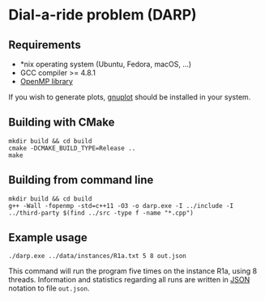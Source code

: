 # Dial-a-ride problem (DARP)

## Requirements

*  *nix operating system (Ubuntu, Fedora, macOS, ...)
*  GCC compiler >= 4.8.1
*  [OpenMP library](https://www.openmp.org/)

If you wish to generate plots, [gnuplot](http://www.gnuplot.info/) should be installed in your system. 

## Building with CMake

```shell
mkdir build && cd build 
cmake -DCMAKE_BUILD_TYPE=Release ..
make
```

## Building from command line

```shell
mkdir build && cd build 
g++ -Wall -fopenmp -std=c++11 -O3 -o darp.exe -I ../include -I ../third-party $(find ../src -type f -name "*.cpp")
```

## Example usage

```shell
./darp.exe ../data/instances/R1a.txt 5 8 out.json
```

This command will run the program five times on the instance R1a, using 8 threads. Information and statistics regarding all runs are written in [JSON](https://en.wikipedia.org/wiki/JSON) notation to file `out.json`.
